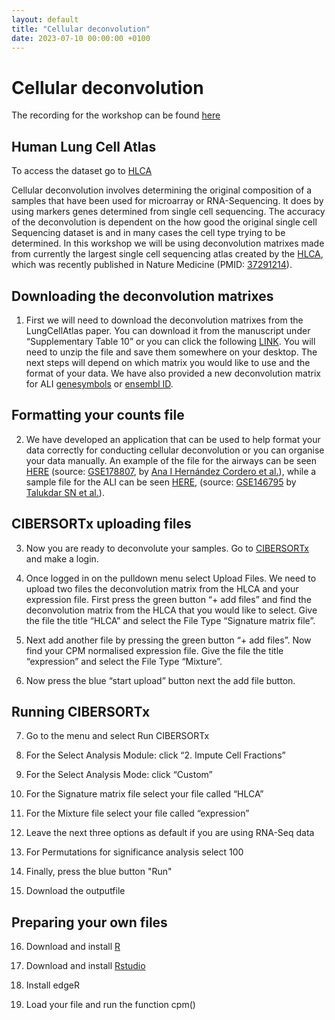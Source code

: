 ```yaml
---
layout: default
title: "Cellular deconvolution"
date: 2023-07-10 00:00:00 +0100
---
```

# Cellular deconvolution

The recording for the workshop can be found [here](https://youtu.be/l5Cl0Y6O6hQ)

## Human Lung Cell Atlas

To access the dataset go to [HLCA](https://cellxgene.cziscience.com/collections/6f6d381a-7701-4781-935c-db10d30de293) 

Cellular deconvolution involves determining the original composition of a samples that have been used for microarray or RNA-Sequencing. It does by using markers genes determined from single cell sequencing. The accuracy of the deconvolution is dependent on the how good the original single cell Sequencing dataset is and in many cases the cell type trying to be determined. In this workshop we will be using deconvolution matrixes made from currently the largest single cell sequencing atlas created by the [HLCA](https://github.com/LungCellAtlas/HLCA), which was recently published in Nature Medicine (PMID: [37291214](https://pubmed.ncbi.nlm.nih.gov/37291214/)).


## Downloading the deconvolution matrixes 
1)	First we will need to download the deconvolution matrixes from the LungCellAtlas paper. You can download it from the manuscript under “Supplementary Table 10” or you can click the following [LINK](https://www.ncbi.nlm.nih.gov/pmc/articles/PMC10287567/bin/41591_2023_2327_MOESM6_ESM.zip). You will need to unzip the file and save them somewhere on your desktop. The next steps will depend on which matrix you would like to use and the format of your data. We have also provided a new deconvolution matrix for ALI [genesymbols](/assets/data/Ali_Decon_ref_matrix.tsv) or [ensembl ID](assets/data/Ali_Decon_ref_matrix_ensembl.tsv). 


## Formatting your counts file
2)	We have developed an application that can be used to help format your data correctly for conducting cellular deconvolution or you can organise your data manually. An example of the file for the airways can be seen [HERE](/assets/data/2023-07-10-mixture.tsv) (source: [GSE178807](https://www.ncbi.nlm.nih.gov/geo/query/acc.cgi?acc=GSE178807), by [Ana I Hernández Cordero et al.](https://doi.org/10.1164/rccm.202106-1440OC)), while a sample file for the ALI can be seen [HERE](assets/data/GSE146795_cpm.tsv), (source: [GSE146795](https://www.ncbi.nlm.nih.gov/geo/query/acc.cgi?acc=GSE146795) by [Talukdar SN et al.](https://pubmed.ncbi.nlm.nih.gov/36746339/)).


## CIBERSORTx uploading files
3)	Now you are ready to deconvolute your samples. Go to [CIBERSORTx](https://cibersortx.stanford.edu/) and make a login.

4)	Once logged in on the pulldown menu select Upload Files. We need to upload two files the deconvolution matrix from the HLCA and your expression file. First press the green button “+ add files” and find the deconvolution matrix from the HLCA that you would like to select. Give the file the title “HLCA” and select the File Type “Signature matrix file”.

5)	Next add another file by pressing the green button “+ add files”.  Now find your CPM normalised expression file. Give the file the title “expression” and select the File Type “Mixture”.

6)	Now press the blue “start upload” button next the add file button.  


## Running CIBERSORTx
7)	Go to the menu and select Run CIBERSORTx

8)	For the Select Analysis Module: click “2. Impute Cell Fractions”

9)	For the Select Analysis Mode: click “Custom”

10)	For the Signature matrix file select your file called “HLCA”

11)	For the Mixture file select your file called “expression”

12)	Leave the next three options as default if you are using RNA-Seq data

13)	For Permutations for significance analysis select 100

14)	Finally, press the blue button "Run"

15)	Download the outputfile


## Preparing your own files 

16)	Download and install [R](https://cibersortx.stanford.edu/)

17)	Download and install [Rstudio](https://posit.co/download/rstudio-desktop/)

18) Install edgeR

19) Load your file and run the function cpm()

